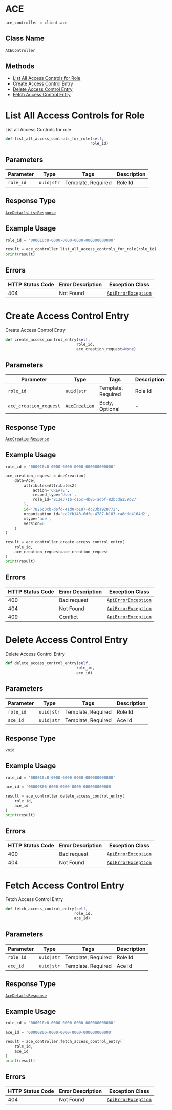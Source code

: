 # ACE

```python
ace_controller = client.ace
```

## Class Name

`ACEController`

## Methods

* [List All Access Controls for Role](../../doc/controllers/ace.md#list-all-access-controls-for-role)
* [Create Access Control Entry](../../doc/controllers/ace.md#create-access-control-entry)
* [Delete Access Control Entry](../../doc/controllers/ace.md#delete-access-control-entry)
* [Fetch Access Control Entry](../../doc/controllers/ace.md#fetch-access-control-entry)


# List All Access Controls for Role

List all Access Controls for role

```python
def list_all_access_controls_for_role(self,
                                     role_id)
```

## Parameters

| Parameter | Type | Tags | Description |
|  --- | --- | --- | --- |
| `role_id` | `uuid\|str` | Template, Required | Role Id |

## Response Type

[`AceDetailsListResponse`](../../doc/models/ace-details-list-response.md)

## Example Usage

```python
role_id = '000010c8-0000-0000-0000-000000000000'

result = ace_controller.list_all_access_controls_for_role(role_id)
print(result)
```

## Errors

| HTTP Status Code | Error Description | Exception Class |
|  --- | --- | --- |
| 404 | Not Found | [`ApiErrorException`](../../doc/models/api-error-exception.md) |


# Create Access Control Entry

Create Access Control Entry

```python
def create_access_control_entry(self,
                               role_id,
                               ace_creation_request=None)
```

## Parameters

| Parameter | Type | Tags | Description |
|  --- | --- | --- | --- |
| `role_id` | `uuid\|str` | Template, Required | Role Id |
| `ace_creation_request` | [`AceCreation`](../../doc/models/ace-creation.md) | Body, Optional | - |

## Response Type

[`AceCreationResponse`](../../doc/models/ace-creation-response.md)

## Example Usage

```python
role_id = '000010c8-0000-0000-0000-000000000000'

ace_creation_request = AceCreation(
    data=Ace(
        attributes=Attributes2(
            action='CREATE',
            record_type='User',
            role_id='813e371b-c16c-4b86-adbf-82bcda159b27'
        ),
        id='7826c3cb-d6fd-41d0-b187-dc23ba928772',
        organisation_id='ee2fb143-6dfe-4787-b183-ca8ddd4164d2',
        mtype='ace',
        version=0
    )
)

result = ace_controller.create_access_control_entry(
    role_id,
    ace_creation_request=ace_creation_request
)
print(result)
```

## Errors

| HTTP Status Code | Error Description | Exception Class |
|  --- | --- | --- |
| 400 | Bad request | [`ApiErrorException`](../../doc/models/api-error-exception.md) |
| 404 | Not Found | [`ApiErrorException`](../../doc/models/api-error-exception.md) |
| 409 | Conflict | [`ApiErrorException`](../../doc/models/api-error-exception.md) |


# Delete Access Control Entry

Delete Access Control Entry

```python
def delete_access_control_entry(self,
                               role_id,
                               ace_id)
```

## Parameters

| Parameter | Type | Tags | Description |
|  --- | --- | --- | --- |
| `role_id` | `uuid\|str` | Template, Required | Role Id |
| `ace_id` | `uuid\|str` | Template, Required | Ace Id |

## Response Type

`void`

## Example Usage

```python
role_id = '000010c8-0000-0000-0000-000000000000'

ace_id = '00000806-0000-0000-0000-000000000000'

result = ace_controller.delete_access_control_entry(
    role_id,
    ace_id
)
print(result)
```

## Errors

| HTTP Status Code | Error Description | Exception Class |
|  --- | --- | --- |
| 400 | Bad request | [`ApiErrorException`](../../doc/models/api-error-exception.md) |
| 404 | Not Found | [`ApiErrorException`](../../doc/models/api-error-exception.md) |


# Fetch Access Control Entry

Fetch Access Control Entry

```python
def fetch_access_control_entry(self,
                              role_id,
                              ace_id)
```

## Parameters

| Parameter | Type | Tags | Description |
|  --- | --- | --- | --- |
| `role_id` | `uuid\|str` | Template, Required | Role Id |
| `ace_id` | `uuid\|str` | Template, Required | Ace Id |

## Response Type

[`AceDetailsResponse`](../../doc/models/ace-details-response.md)

## Example Usage

```python
role_id = '000010c8-0000-0000-0000-000000000000'

ace_id = '00000806-0000-0000-0000-000000000000'

result = ace_controller.fetch_access_control_entry(
    role_id,
    ace_id
)
print(result)
```

## Errors

| HTTP Status Code | Error Description | Exception Class |
|  --- | --- | --- |
| 404 | Not Found | [`ApiErrorException`](../../doc/models/api-error-exception.md) |

